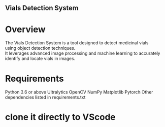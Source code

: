 ## Vials Detection System
# Overview
The Vials Detection System is a tool designed to detect medicinal vials using object detection techniques.
<BR>
It leverages advanced image processing and machine learning to accurately identify and locate vials in images.

# Requirements
Python 3.6 or above
Ultralytics
OpenCV
NumPy
Matplotlib
Pytorch
Other dependencies listed in requirements.txt

# clone it directly to VScode
